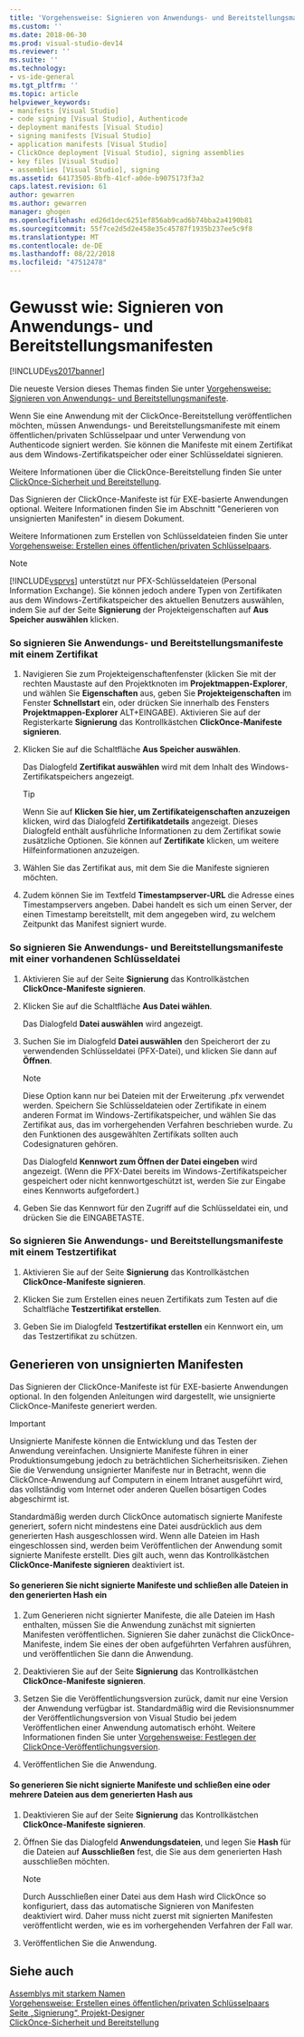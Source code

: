 ```yaml
---
title: 'Vorgehensweise: Signieren von Anwendungs- und Bereitstellungsmanifesten | Microsoft-Dokumentation'
ms.custom: ''
ms.date: 2018-06-30
ms.prod: visual-studio-dev14
ms.reviewer: ''
ms.suite: ''
ms.technology:
- vs-ide-general
ms.tgt_pltfrm: ''
ms.topic: article
helpviewer_keywords:
- manifests [Visual Studio]
- code signing [Visual Studio], Authenticode
- deployment manifests [Visual Studio]
- signing manifests [Visual Studio]
- application manifests [Visual Studio]
- ClickOnce deployment [Visual Studio], signing assemblies
- key files [Visual Studio]
- assemblies [Visual Studio], signing
ms.assetid: 64173505-8bfb-41cf-a0de-b9075173f3a2
caps.latest.revision: 61
author: gewarren
ms.author: gewarren
manager: ghogen
ms.openlocfilehash: ed26d1dec6251ef856ab9cad6b74bba2a4190b81
ms.sourcegitcommit: 55f7ce2d5d2e458e35c45787f1935b237ee5c9f8
ms.translationtype: MT
ms.contentlocale: de-DE
ms.lasthandoff: 08/22/2018
ms.locfileid: "47512478"
---
```

# <a name="how-to-sign-application-and-deployment-manifests"></a>Gewusst wie: Signieren von Anwendungs- und Bereitstellungsmanifesten
[!INCLUDE[vs2017banner](../includes/vs2017banner.md)]

Die neueste Version dieses Themas finden Sie unter [Vorgehensweise: Signieren von Anwendungs- und Bereitstellungsmanifeste](https://docs.microsoft.com/visualstudio/ide/how-to-sign-application-and-deployment-manifests).  
  
Wenn Sie eine Anwendung mit der ClickOnce-Bereitstellung veröffentlichen möchten, müssen Anwendungs- und Bereitstellungsmanifeste mit einem öffentlichen/privaten Schlüsselpaar und unter Verwendung von Authenticode signiert werden. Sie können die Manifeste mit einem Zertifikat aus dem Windows-Zertifikatspeicher oder einer Schlüsseldatei signieren.  
  
 Weitere Informationen über die ClickOnce-Bereitstellung finden Sie unter [ClickOnce-Sicherheit und Bereitstellung](../deployment/clickonce-security-and-deployment.md).  
  
 Das Signieren der ClickOnce-Manifeste ist für EXE-basierte Anwendungen optional. Weitere Informationen finden Sie im Abschnitt "Generieren von unsignierten Manifesten" in diesem Dokument.  
  
 Weitere Informationen zum Erstellen von Schlüsseldateien finden Sie unter [Vorgehensweise: Erstellen eines öffentlichen/privaten Schlüsselpaars](http://msdn.microsoft.com/library/05026813-f3bd-4d7c-9e0b-fc588eb3d114).  
  
> [!NOTE]
>  [!INCLUDE[vsprvs](../includes/vsprvs-md.md)] unterstützt nur PFX-Schlüsseldateien (Personal Information Exchange). Sie können jedoch andere Typen von Zertifikaten aus dem Windows-Zertifikatspeicher des aktuellen Benutzers auswählen, indem Sie auf der Seite **Signierung** der Projekteigenschaften auf **Aus Speicher auswählen** klicken.  
  
### <a name="to-sign-application-and-deployment-manifests-using-a-certificate"></a>So signieren Sie Anwendungs- und Bereitstellungsmanifeste mit einem Zertifikat  
  
1.  Navigieren Sie zum Projekteigenschaftenfenster (klicken Sie mit der rechten Maustaste auf den Projektknoten im **Projektmappen-Explorer**, und wählen Sie **Eigenschaften** aus, geben Sie **Projekteigenschaften** im Fenster **Schnellstart** ein, oder drücken Sie innerhalb des Fensters **Projektmappen-Explorer** ALT+EINGABE). Aktivieren Sie auf der Registerkarte **Signierung** das Kontrollkästchen **ClickOnce-Manifeste signieren**.  
  
2.  Klicken Sie auf die Schaltfläche **Aus Speicher auswählen**.  
  
     Das Dialogfeld **Zertifikat auswählen** wird mit dem Inhalt des Windows-Zertifikatspeichers angezeigt.  
  
    > [!TIP]
    >  Wenn Sie auf **Klicken Sie hier, um Zertifikateigenschaften anzuzeigen** klicken, wird das Dialogfeld **Zertifikatdetails** angezeigt. Dieses Dialogfeld enthält ausführliche Informationen zu dem Zertifikat sowie zusätzliche Optionen. Sie können auf **Zertifikate** klicken, um weitere Hilfeinformationen anzuzeigen.  
  
3.  Wählen Sie das Zertifikat aus, mit dem Sie die Manifeste signieren möchten.  
  
4.  Zudem können Sie im Textfeld **Timestampserver-URL** die Adresse eines Timestampservers angeben. Dabei handelt es sich um einen Server, der einen Timestamp bereitstellt, mit dem angegeben wird, zu welchem Zeitpunkt das Manifest signiert wurde.  
  
### <a name="to-sign-application-and-deployment-manifests-using-an-existing-key-file"></a>So signieren Sie Anwendungs- und Bereitstellungsmanifeste mit einer vorhandenen Schlüsseldatei  
  
1.  Aktivieren Sie auf der Seite **Signierung** das Kontrollkästchen **ClickOnce-Manifeste signieren**.  
  
2.  Klicken Sie auf die Schaltfläche **Aus Datei wählen**.  
  
     Das Dialogfeld **Datei auswählen** wird angezeigt.  
  
3.  Suchen Sie im Dialogfeld **Datei auswählen** den Speicherort der zu verwendenden Schlüsseldatei (PFX-Datei), und klicken Sie dann auf **Öffnen**.  
  
    > [!NOTE]
    >  Diese Option kann nur bei Dateien mit der Erweiterung .pfx verwendet werden. Speichern Sie Schlüsseldateien oder Zertifikate in einem anderen Format im Windows-Zertifikatspeicher, und wählen Sie das Zertifikat aus, das im vorhergehenden Verfahren beschrieben wurde. Zu den Funktionen des ausgewählten Zertifikats sollten auch Codesignaturen gehören.  
  
     Das Dialogfeld **Kennwort zum Öffnen der Datei eingeben** wird angezeigt. (Wenn die PFX-Datei bereits im Windows-Zertifikatspeicher gespeichert oder nicht kennwortgeschützt ist, werden Sie zur Eingabe eines Kennworts aufgefordert.)  
  
4.  Geben Sie das Kennwort für den Zugriff auf die Schlüsseldatei ein, und drücken Sie die EINGABETASTE.  
  
### <a name="to-sign-application-and-deployment-manifests-using-a-test-certificate"></a>So signieren Sie Anwendungs- und Bereitstellungsmanifeste mit einem Testzertifikat  
  
1.  Aktivieren Sie auf der Seite **Signierung** das Kontrollkästchen **ClickOnce-Manifeste signieren**.  
  
2.  Klicken Sie zum Erstellen eines neuen Zertifikats zum Testen auf die Schaltfläche **Testzertifikat erstellen**.  
  
3.  Geben Sie im Dialogfeld **Testzertifikat erstellen** ein Kennwort ein, um das Testzertifikat zu schützen.  
  
## <a name="generating-unsigned-manifests"></a>Generieren von unsignierten Manifesten  
 Das Signieren der ClickOnce-Manifeste ist für EXE-basierte Anwendungen optional. In den folgenden Anleitungen wird dargestellt, wie unsignierte ClickOnce-Manifeste generiert werden.  
  
> [!IMPORTANT]
>  Unsignierte Manifeste können die Entwicklung und das Testen der Anwendung vereinfachen. Unsignierte Manifeste führen in einer Produktionsumgebung jedoch zu beträchtlichen Sicherheitsrisiken. Ziehen Sie die Verwendung unsignierter Manifeste nur in Betracht, wenn die ClickOnce-Anwendung auf Computern in einem Intranet ausgeführt wird, das vollständig vom Internet oder anderen Quellen bösartigen Codes abgeschirmt ist.  
  
 Standardmäßig werden durch ClickOnce automatisch signierte Manifeste generiert, sofern nicht mindestens eine Datei ausdrücklich aus dem generierten Hash ausgeschlossen wird. Wenn alle Dateien im Hash eingeschlossen sind, werden beim Veröffentlichen der Anwendung somit signierte Manifeste erstellt. Dies gilt auch, wenn das Kontrollkästchen **ClickOnce-Manifeste signieren** deaktiviert ist.  
  
#### <a name="to-generate-unsigned-manifests-and-include-all-files-in-the-generated-hash"></a>So generieren Sie nicht signierte Manifeste und schließen alle Dateien in den generierten Hash ein  
  
1.  Zum Generieren nicht signierter Manifeste, die alle Dateien im Hash enthalten, müssen Sie die Anwendung zunächst mit signierten Manifesten veröffentlichen. Signieren Sie daher zunächst die ClickOnce-Manifeste, indem Sie eines der oben aufgeführten Verfahren ausführen, und veröffentlichen Sie dann die Anwendung.  
  
2.  Deaktivieren Sie auf der Seite **Signierung** das Kontrollkästchen **ClickOnce-Manifeste signieren**.  
  
3.  Setzen Sie die Veröffentlichungsversion zurück, damit nur eine Version der Anwendung verfügbar ist. Standardmäßig wird die Revisionsnummer der Veröffentlichungsversion von Visual Studio bei jedem Veröffentlichen einer Anwendung automatisch erhöht. Weitere Informationen finden Sie unter [Vorgehensweise: Festlegen der ClickOnce-Veröffentlichungsversion](../deployment/how-to-set-the-clickonce-publish-version.md).  
  
4.  Veröffentlichen Sie die Anwendung.  
  
#### <a name="to-generate-unsigned-manifests-and-exclude-one-or-more-files-from-the-generated-hash"></a>So generieren Sie nicht signierte Manifeste und schließen eine oder mehrere Dateien aus dem generierten Hash aus  
  
1.  Deaktivieren Sie auf der Seite **Signierung** das Kontrollkästchen **ClickOnce-Manifeste signieren**.  
  
2.  Öffnen Sie das Dialogfeld **Anwendungsdateien**, und legen Sie **Hash** für die Dateien auf **Ausschließen** fest, die Sie aus dem generierten Hash ausschließen möchten.  
  
    > [!NOTE]
    >  Durch Ausschließen einer Datei aus dem Hash wird ClickOnce so konfiguriert, dass das automatische Signieren von Manifesten deaktiviert wird. Daher muss nicht zuerst mit signierten Manifesten veröffentlicht werden, wie es im vorhergehenden Verfahren der Fall war.  
  
3.  Veröffentlichen Sie die Anwendung.  
  
## <a name="see-also"></a>Siehe auch  
 [Assemblys mit starkem Namen](http://msdn.microsoft.com/library/d4a80263-f3e0-4d81-9b61-f0cbeae3797b)   
 [Vorgehensweise: Erstellen eines öffentlichen/privaten Schlüsselpaars](http://msdn.microsoft.com/library/05026813-f3bd-4d7c-9e0b-fc588eb3d114)   
 [Seite „Signierung“, Projekt-Designer](../ide/reference/signing-page-project-designer.md)   
 [ClickOnce-Sicherheit und Bereitstellung](../deployment/clickonce-security-and-deployment.md)



